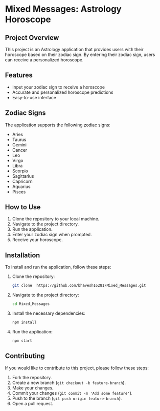 # Mixed Messages: Astrology Horoscope

## Project Overview

This project is an Astrology application that provides users with their horoscope based on their zodiac sign. By entering their zodiac sign, users can receive a personalized horoscope.

## Features

- Input your zodiac sign to receive a horoscope
- Accurate and personalized horoscope predictions
- Easy-to-use interface

## Zodiac Signs

The application supports the following zodiac signs:
- Aries
- Taurus
- Gemini
- Cancer
- Leo
- Virgo
- Libra
- Scorpio
- Sagittarius
- Capricorn
- Aquarius
- Pisces

## How to Use

1. Clone the repository to your local machine.
2. Navigate to the project directory.
3. Run the application.
4. Enter your zodiac sign when prompted.
5. Receive your horoscope.

## Installation

To install and run the application, follow these steps:

1. Clone the repository:
    ```bash
    git clone  https://github.com/bhavesh16281/Mixed_Messages.git
    ```
2. Navigate to the project directory:
    ```bash
    cd Mixed_Messages
    ```
3. Install the necessary dependencies:
    ```bash
    npm install
    ```
4. Run the application:
    ```bash
    npm start
    ```

## Contributing

If you would like to contribute to this project, please follow these steps:

1. Fork the repository.
2. Create a new branch (`git checkout -b feature-branch`).
3. Make your changes.
4. Commit your changes (`git commit -m 'Add some feature'`).
5. Push to the branch (`git push origin feature-branch`).
6. Open a pull request.


